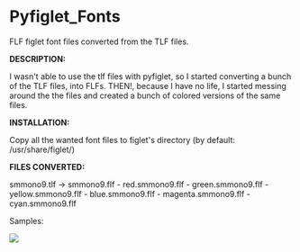 # Pyfiglet_Fonts
FLF figlet font files converted from the TLF files.

**DESCRIPTION:**

I wasn't able to use the tlf files with pyfiglet, so I started converting a bunch of the TLF files, into FLFs. THEN!, because I have no life, I started messing around the the files and created a bunch of colored versions of the same files.

**INSTALLATION:**

Copy all the wanted font files to figlet's directory (by default: /usr/share/figlet/)

**FILES CONVERTED:**

smmono9.tlf -> smmono9.flf
                - red.smmono9.flf
                - green.smmono9.flf
                - yellow.smmono9.flf
                - blue.smmono9.flf
                - magenta.smmono9.flf
                - cyan.smmono9.flf

Samples:

<img src="https://imgur.com/a/rQfNRjv" />
